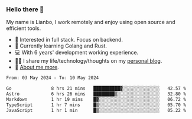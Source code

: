 ### Hello there 👋

My name is Lianbo, I work remotely and enjoy using open source and efficient tools.

- 🔭 Interested in full stack. Focus on backend.
- 🌱 Currently learning Golang and Rust.
- 💻 With 6 years' development working experience.
- ✍🏻 I share my life/technology/thoughts on my [personal blog](https://godruoyi.com).
- 👒 [About me more](https://godruoyi.com/posts/About-godruoyi).

<!--START_SECTION:waka-->

```txt
From: 03 May 2024 - To: 10 May 2024

Go               8 hrs 21 mins   ██████████▓░░░░░░░░░░░░░░   42.57 %
Astro            6 hrs 26 mins   ████████▒░░░░░░░░░░░░░░░░   32.80 %
Markdown         1 hr 19 mins    █▓░░░░░░░░░░░░░░░░░░░░░░░   06.72 %
TypeScript       1 hr 7 mins     █▒░░░░░░░░░░░░░░░░░░░░░░░   05.70 %
JavaScript       1 hr 1 min      █▒░░░░░░░░░░░░░░░░░░░░░░░   05.22 %
```

<!--END_SECTION:waka-->
